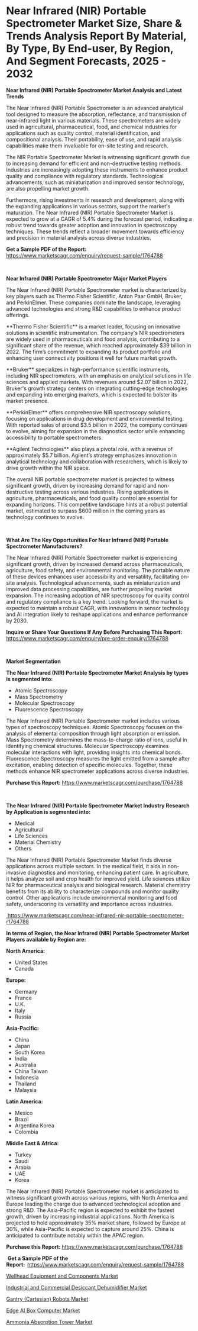 <p><h1>Near Infrared (NIR) Portable Spectrometer Market Size, Share & Trends Analysis Report By Material, By Type, By End-user, By Region, And Segment Forecasts, 2025 - 2032</h1></p><p><strong>Near Infrared (NIR) Portable Spectrometer Market Analysis and Latest Trends</strong></p>
<p><p>The Near Infrared (NIR) Portable Spectrometer is an advanced analytical tool designed to measure the absorption, reflectance, and transmission of near-infrared light in various materials. These spectrometers are widely used in agricultural, pharmaceutical, food, and chemical industries for applications such as quality control, material identification, and compositional analysis. Their portability, ease of use, and rapid analysis capabilities make them invaluable for on-site testing and research.</p><p>The NIR Portable Spectrometer Market is witnessing significant growth due to increasing demand for efficient and non-destructive testing methods. Industries are increasingly adopting these instruments to enhance product quality and compliance with regulatory standards. Technological advancements, such as miniaturization and improved sensor technology, are also propelling market growth. </p><p>Furthermore, rising investments in research and development, along with the expanding applications in various sectors, support the market's maturation. The Near Infrared (NIR) Portable Spectrometer Market is expected to grow at a CAGR of 5.4% during the forecast period, indicating a robust trend towards greater adoption and innovation in spectroscopy techniques. These trends reflect a broader movement towards efficiency and precision in material analysis across diverse industries.</p></p>
<p><strong>Get a Sample PDF of the Report:&nbsp;</strong> <a href="https://www.marketscagr.com/enquiry/request-sample/1764788?utm_campaign=1836&utm_medium=2&utm_source=Github&utm_content=ia&utm_term=11042025&utm_id=near-infrared-nir-portable-spectrometer">https://www.marketscagr.com/enquiry/request-sample/1764788</a></p>
<p>&nbsp;</p>
<p><strong>Near Infrared (NIR) Portable Spectrometer Major Market Players</strong></p>
<p><p>The Near Infrared (NIR) Portable Spectrometer market is characterized by key players such as Thermo Fisher Scientific, Anton Paar GmbH, Bruker, and PerkinElmer. These companies dominate the landscape, leveraging advanced technologies and strong R&D capabilities to enhance product offerings.</p><p>**Thermo Fisher Scientific** is a market leader, focusing on innovative solutions in scientific instrumentation. The company's NIR spectrometers are widely used in pharmaceuticals and food analysis, contributing to a significant share of the revenue, which reached approximately $39 billion in 2022. The firm’s commitment to expanding its product portfolio and enhancing user connectivity positions it well for future market growth.</p><p>**Bruker** specializes in high-performance scientific instruments, including NIR spectrometers, with an emphasis on analytical solutions in life sciences and applied markets. With revenues around $2.07 billion in 2022, Bruker's growth strategy centers on integrating cutting-edge technologies and expanding into emerging markets, which is expected to bolster its market presence.</p><p>**PerkinElmer** offers comprehensive NIR spectroscopy solutions, focusing on applications in drug development and environmental testing. With reported sales of around $3.5 billion in 2022, the company continues to evolve, aiming for expansion in the diagnostics sector while enhancing accessibility to portable spectrometers.</p><p>**Agilent Technologies** also plays a pivotal role, with a revenue of approximately $5.7 billion. Agilent’s strategy emphasizes innovation in analytical technology and collaboration with researchers, which is likely to drive growth within the NIR space.</p><p>The overall NIR portable spectrometer market is projected to witness significant growth, driven by increasing demand for rapid and non-destructive testing across various industries. Rising applications in agriculture, pharmaceuticals, and food quality control are essential for expanding horizons. This competitive landscape hints at a robust potential market, estimated to surpass $600 million in the coming years as technology continues to evolve.</p></p>
<p>&nbsp;</p>
<p><strong>What Are The Key Opportunities For Near Infrared (NIR) Portable Spectrometer Manufacturers?</strong></p>
<p><p>The Near Infrared (NIR) Portable Spectrometer market is experiencing significant growth, driven by increased demand across pharmaceuticals, agriculture, food safety, and environmental monitoring. The portable nature of these devices enhances user accessibility and versatility, facilitating on-site analysis. Technological advancements, such as miniaturization and improved data processing capabilities, are further propelling market expansion. The increasing adoption of NIR spectroscopy for quality control and regulatory compliance is a key trend. Looking forward, the market is expected to maintain a robust CAGR, with innovations in sensor technology and AI integration likely to reshape applications and enhance performance by 2030.</p></p>
<p><strong>Inquire or Share Your Questions If Any Before Purchasing This Report:</strong> <a href="https://www.marketscagr.com/enquiry/pre-order-enquiry/1764788?utm_campaign=1836&utm_medium=2&utm_source=Github&utm_content=ia&utm_term=11042025&utm_id=near-infrared-nir-portable-spectrometer">https://www.marketscagr.com/enquiry/pre-order-enquiry/1764788</a></p>
<p>&nbsp;</p>
<p><strong>Market Segmentation</strong></p>
<p><strong>The Near Infrared (NIR) Portable Spectrometer Market Analysis by types is segmented into:</strong></p>
<p><ul><li>Atomic Spectroscopy</li><li>Mass Spectrometry</li><li>Molecular Spectroscopy</li><li>Fluorescence Spectroscopy</li></ul></p>
<p><p>The Near Infrared (NIR) Portable Spectrometer market includes various types of spectroscopy techniques. Atomic Spectroscopy focuses on the analysis of elemental composition through light absorption or emission. Mass Spectrometry determines the mass-to-charge ratio of ions, useful in identifying chemical structures. Molecular Spectroscopy examines molecular interactions with light, providing insights into chemical bonds. Fluorescence Spectroscopy measures the light emitted from a sample after excitation, enabling detection of specific molecules. Together, these methods enhance NIR spectrometer applications across diverse industries.</p></p>
<p><strong>Purchase this Report:&nbsp;</strong><a href="https://www.marketscagr.com/purchase/1764788?utm_campaign=1836&utm_medium=2&utm_source=Github&utm_content=ia&utm_term=11042025&utm_id=near-infrared-nir-portable-spectrometer">https://www.marketscagr.com/purchase/1764788</a></p>
<p>&nbsp;</p>
<p><strong>The Near Infrared (NIR) Portable Spectrometer Market Industry Research by Application is segmented into:</strong></p>
<p><ul><li>Medical</li><li>Agricultural</li><li>Life Sciences</li><li>Material Chemistry</li><li>Others</li></ul></p>
<p><p>The Near Infrared (NIR) Portable Spectrometer Market finds diverse applications across multiple sectors. In the medical field, it aids in non-invasive diagnostics and monitoring, enhancing patient care. In agriculture, it helps analyze soil and crop health for improved yield. Life sciences utilize NIR for pharmaceutical analysis and biological research. Material chemistry benefits from its ability to characterize compounds and monitor quality control. Other applications include environmental monitoring and food safety, underscoring its versatility and importance across industries.</p></p>
<p><a href="https://www.marketscagr.com/near-infrared-nir-portable-spectrometer-r1764788?utm_campaign=1836&utm_medium=2&utm_source=Github&utm_content=ia&utm_term=11042025&utm_id=near-infrared-nir-portable-spectrometer">&nbsp;https://www.marketscagr.com/near-infrared-nir-portable-spectrometer-r1764788</a></p>
<p><strong>In terms of Region, the Near Infrared (NIR) Portable Spectrometer Market Players available by Region are:</strong></p>
<p>
    <p> <strong> North America: </strong>
        <ul>
            <li>United States</li>
            <li>Canada</li>
        </ul>
        </p> 
    <p> <strong> Europe: </strong>
        <ul>
            <li>Germany</li>
            <li>France</li>
            <li>U.K.</li>
            <li>Italy</li>
            <li>Russia</li>
        </ul>
        </p> 
    <p> <strong> Asia-Pacific: </strong>
        <ul>
            <li>China</li>
            <li>Japan</li>
            <li>South Korea</li>
            <li>India</li>
            <li>Australia</li>
            <li>China Taiwan</li>
            <li>Indonesia</li>
            <li>Thailand</li>
            <li>Malaysia</li>
        </ul>
        </p> 
    <p> <strong> Latin America: </strong>
        <ul>
            <li>Mexico</li>
            <li>Brazil</li>
            <li>Argentina Korea</li>
            <li>Colombia</li>
        </ul>
        </p> 
    <p> <strong> Middle East & Africa: </strong>
        <ul>
            <li>Turkey</li>
            <li>Saudi</li>
            <li>Arabia</li>
            <li>UAE</li>
            <li>Korea</li>
        </ul>
    </p>
    </p>
<p><p>The Near Infrared (NIR) Portable Spectrometer market is anticipated to witness significant growth across various regions, with North America and Europe leading the charge due to advanced technological adoption and strong R&D. The Asia-Pacific region is expected to exhibit the fastest growth, driven by increasing industrial applications. North America is projected to hold approximately 35% market share, followed by Europe at 30%, while Asia-Pacific is expected to capture around 25%. China is anticipated to contribute notably within the APAC region.</p></p>
<p><strong>Purchase this Report: </strong><a href="https://www.marketscagr.com/purchase/1764788?utm_campaign=1836&utm_medium=2&utm_source=Github&utm_content=ia&utm_term=11042025&utm_id=near-infrared-nir-portable-spectrometer">https://www.marketscagr.com/purchase/1764788</a></p>
<p>&nbsp;<strong>Get a Sample PDF of the Report:&nbsp;&nbsp;</strong><a href="https://www.marketscagr.com/enquiry/request-sample/1764788?utm_campaign=1836&utm_medium=2&utm_source=Github&utm_content=ia&utm_term=11042025&utm_id=near-infrared-nir-portable-spectrometer">https://www.marketscagr.com/enquiry/request-sample/1764788</a></p>
<p><strong></strong></p>
<p><p><a href="https://github.com/cagleplittrw/Market-Research-Report-List-1/blob/main/wellhead-equipment-and-components-market.md?utm_campaign=1836&utm_medium=2&utm_source=Github&utm_content=ia&utm_term=11042025&utm_id=near-infrared-nir-portable-spectrometer">Wellhead Equipment and Components Market</a></p><p><a href="https://github.com/nellygussisy/Market-Research-Report-List-1/blob/main/industrial-and-commercial-desiccant-dehumidifier-market.md?utm_campaign=1836&utm_medium=2&utm_source=Github&utm_content=ia&utm_term=11042025&utm_id=near-infrared-nir-portable-spectrometer">Industrial and Commercial Desiccant Dehumidifier Market</a></p><p><a href="https://github.com/marrahcerpas05/Market-Research-Report-List-1/blob/main/gantry-cartesian-robots-market.md?utm_campaign=1836&utm_medium=2&utm_source=Github&utm_content=ia&utm_term=11042025&utm_id=near-infrared-nir-portable-spectrometer">Gantry (Cartesian) Robots Market</a></p><p><a href="https://github.com/dahcheeviola/Market-Research-Report-List-1/blob/main/edge-ai-box-computer-market.md?utm_campaign=1836&utm_medium=2&utm_source=Github&utm_content=ia&utm_term=11042025&utm_id=near-infrared-nir-portable-spectrometer">Edge AI Box Computer Market</a></p><p><a href="https://github.com/budenhanelfc/Market-Research-Report-List-1/blob/main/ammonia-absorption-tower-market.md?utm_campaign=1836&utm_medium=2&utm_source=Github&utm_content=ia&utm_term=11042025&utm_id=near-infrared-nir-portable-spectrometer">Ammonia Absorption Tower Market</a></p></p>